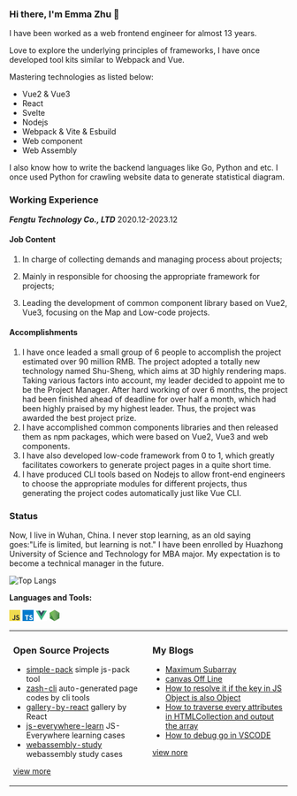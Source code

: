  ### Hi there, I'm Emma Zhu 👋

I have been worked as a web frontend engineer for almost 13 years.

Love to explore the underlying principles of frameworks, I have once developed tool kits similar to Webpack and Vue.

Mastering technologies as listed below:
- Vue2 & Vue3
- React
- Svelte
- Nodejs
- Webpack & Vite & Esbuild
- Web component
- Web Assembly

I also know how to write the backend languages like Go, Python and etc. I once used Python for crawling website data to generate statistical diagram.


### Working Experience

***Fengtu Technology Co., LTD***  2020.12-2023.12

#### Job Content
1. In charge of collecting demands and managing process about projects;

2. Mainly in responsible for choosing the appropriate framework for projects;

3. Leading the development of common component library based on Vue2, Vue3, focusing on the Map and Low-code projects.

#### Accomplishments
1. I have once leaded a small group of 6 people to accomplish the project estimated over 90 million RMB. The project adopted a totally new technology named Shu-Sheng, which aims at 3D highly rendering maps. Taking various factors into account, my leader decided to appoint me to be the Project Manager. After hard working of over 6 months, the project had been finished ahead of deadline for over half a month, which had been highly praised by my highest leader. Thus, the project was awarded the best project prize.
2. I have accomplished common components libraries and then released them as npm packages, which were based on Vue2, Vue3 and web components.
3. I have also developed low-code framework from 0 to 1, which greatly facilitates coworkers to generate project pages in a quite short time.
4. I have produced CLI tools based on Nodejs to allow front-end engineers to choose the appropriate modules for different projects, thus generating the project codes automatically just like Vue CLI.



### Status

Now, I live in Wuhan, China. I never stop learning, as an old saying goes:"Life is limited, but learning is not." I have been enrolled by Huazhong University of Science and Technology for MBA major. My expectation is to become a technical manager in the future.


![Top Langs](https://github-readme-stats.vercel.app/api/top-langs/?username=zwf193071&layout=compact)


**Languages and Tools:**  

<code><img height="20" src="https://raw.githubusercontent.com/github/explore/80688e429a7d4ef2fca1e82350fe8e3517d3494d/topics/javascript/javascript.png"></code>
<code><img height="20" src="https://raw.githubusercontent.com/github/explore/80688e429a7d4ef2fca1e82350fe8e3517d3494d/topics/typescript/typescript.png"></code>
<code><img height="20" src="https://raw.githubusercontent.com/github/explore/80688e429a7d4ef2fca1e82350fe8e3517d3494d/topics/vue/vue.png"></code>
<code><img height="20" src="https://raw.githubusercontent.com/github/explore/80688e429a7d4ef2fca1e82350fe8e3517d3494d/topics/nodejs/nodejs.png"></code>


<table><tr>
<td valign="top" width="50%">

### Open Source Projects 
- [simple-pack](https://github.com/zwf193071/simple-pack) simple js-pack tool	
- [zash-cli](https://github.com/zwf193071/zash-cli) auto-generated page codes by cli tools
- [gallery-by-react](https://github.com/zwf193071/gallery-by-react) gallery by React  
- [js-everywhere-learn](https://github.com/zwf193071/js-everywhere-learn) JS-Everywhere learning cases
- [webassembly-study](https://github.com/zwf193071/webassembly-study) webassembly study cases
   
[view more](https://github.com/zwf193071?tab=repositories)	 

	
</td>
<td valign="top" width="50%">

### My Blogs
- [Maximum Subarray](https://blog.csdn.net/zwf193071/article/details/108868750)
- [canvas Off Line](https://blog.csdn.net/zwf193071/article/details/108361194)
- [How to resolve it if the key in JS Object is also Object ](https://blog.csdn.net/zwf193071/article/details/108278200)
- [How to traverse every attributes in HTMLCollection and output the array](https://blog.csdn.net/zwf193071/article/details/108273870)
- [How to debug go in VSCODE](https://blog.csdn.net/zwf193071/article/details/108198244)

[view nore](https://blog.csdn.net/zwf193071)

</td>
</tr></table>
